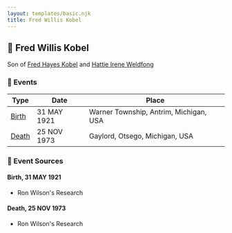 ```yaml
---
layout: templates/basic.njk
title: Fred Willis Kobel
---
```

## 🔵 Fred Willis Kobel

Son of [Fred Hayes Kobel](/people/1/1672312) and [Hattie Irene Weldfong](/people/5/59131944)

### 📆 Events

Type | Date | Place
------ | ------ | ------
[Birth](#event-d8586009-a8f1-485e-ad90-a61c6ade55f5) | 31 MAY 1921 | Warner Township, Antrim, Michigan, USA
[Death](#event-742e919b-ab82-453b-ba3a-38763b741183) | 25 NOV 1973 | Gaylord, Otsego, Michigan, USA

### 📰 Event Sources

#### <a id="event-d8586009-a8f1-485e-ad90-a61c6ade55f5"></a> Birth, 31 MAY 1921
* Ron Wilson's Research

#### <a id="event-742e919b-ab82-453b-ba3a-38763b741183"></a> Death, 25 NOV 1973
* Ron Wilson's Research